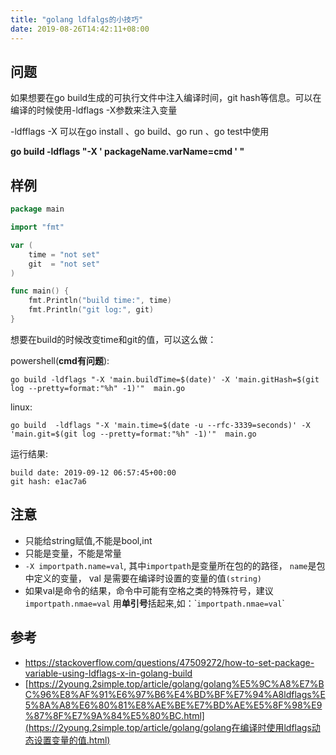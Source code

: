 ```yaml
---
title: "golang ldfalgs的小技巧"
date: 2019-08-26T14:42:11+08:00
---
```

## 问题

如果想要在go build生成的可执行文件中注入编译时间，git hash等信息。可以在编译的时候使用-ldflags -X参数来注入变量

-ldfflags -X 可以在go install 、go build、go run  、go test中使用

**go build -ldflags "-X  ' packageName.varName=cmd ' "**

<!--more-->

## 样例

```go
package main

import "fmt"

var (
	time = "not set"
	git  = "not set"
)

func main() {
	fmt.Println("build time:", time)
	fmt.Println("git log:", git)
}
```

想要在build的时候改变time和git的值，可以这么做：

powershell(**cmd有问题**):

```shell
go build -ldflags "-X 'main.buildTime=$(date)' -X 'main.gitHash=$(git log --pretty=format:"%h" -1)'"  main.go
```

linux:

```shell
go build  -ldflags "-X 'main.time=$(date -u --rfc-3339=seconds)' -X 'main.git=$(git log --pretty=format:"%h" -1)'"  main.go
```

运行结果:

```
build date: 2019-09-12 06:57:45+00:00
git hash: e1ac7a6
```

## 注意

* 只能给string赋值,不能是bool,int
* 只能是变量，不能是常量
* `-X importpath.name=val`, 其中`importpath`是变量所在包的的路径， `name`是包中定义的变量， val 是需要在编译时设置的变量的值`(string)`
* 如果val是命令的结果，命令中可能有空格之类的特殊符号，建议 `importpath.nmae=val`  用**单引号**括起来,如：\``importpath.nmae=val`\`  

  

## 参考

* https://stackoverflow.com/questions/47509272/how-to-set-package-variable-using-ldflags-x-in-golang-build
* [https://2young.2simple.top/article/golang/golang%E5%9C%A8%E7%BC%96%E8%AF%91%E6%97%B6%E4%BD%BF%E7%94%A8ldflags%E5%8A%A8%E6%80%81%E8%AE%BE%E7%BD%AE%E5%8F%98%E9%87%8F%E7%9A%84%E5%80%BC.html](https://2young.2simple.top/article/golang/golang在编译时使用ldflags动态设置变量的值.html)

